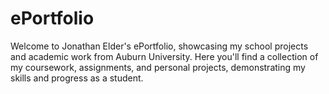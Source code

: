 # ePortfolio
Welcome to Jonathan Elder's ePortfolio, showcasing my school projects and academic work from Auburn University. Here you'll find a collection of my coursework, assignments, and personal projects, demonstrating my skills and progress as a student.

